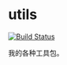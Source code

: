 # utils

[![Build Status](https://travis-ci.org/storezhang/utils.svg?branch=master)](https://travis-ci.org/storezhang/
)

我的各种工具包。
